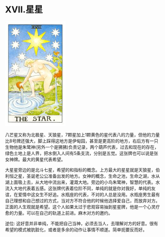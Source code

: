 # XVII.星星
![17](images/17.jpg)

八芒星又称为北极星、天狼星，7颗星加上1颗黄色的星代表八的力量，但他的力量比8号牌还强大，脚上踩得这地方是伊甸园，甚至是更高阶的地方，右后方有一只生物他是朱鹭神(另外一个是狒狒)负责记录，两个葫芦代表，过去和现在的存在，绿色土地上是人界，把水倒入人间有5条支流，分别是五觉。这张牌也可以说是张女神牌。最大的黄星代表希望。

大星星旁边的是北斗七星，希望的和指标的概念。上方最大的星星就是天狼星，伯利恒之星，圣诞老公公准备出发的地方。女神的概念，生命之池，生命之湖，水从湖上面吸上去，从大地中流出来，灌溉大地。旁边的小鸟朱鹭神，智慧的代表。水流入大地代表着五感。这张牌代表着位阶不同，单纯的就是你对我好，单纯的友谊，在爱情中这女生不好追。水瓶座的代表，不对的人总是没用。水瓶座男生最有自己理想和自己想过的方式，当对方不符合他的时候他选择爱自己，而放弃对方。正面的人生观就是希望。这个人如果太过于悲观容易抽到星星牌，他是一个心灵疗愈的力量。可以在自己的轨道上前进。麻木对方的邀约。

逆位: 这好意并非单纯，不能把自己当神，必须去当人，去理解对方的好意。很有希望的模式被肮脏化，或者是多余的动作让事情不顺遂。简单扼要反而好。
